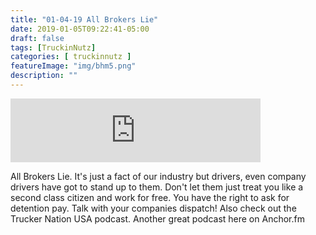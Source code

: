 ```yaml
---
title: "01-04-19 All Brokers Lie"
date: 2019-01-05T09:22:41-05:00
draft: false
tags: [TruckinNutz]
categories: [ truckinnutz ]
featureImage: "img/bhm5.png"
description: ""
---
```


<iframe src="https://anchor.fm/TruckinNutz/embed/episodes/010419--All-Brokers-Lie-e2skgf" height="102px" width="400px" frameborder="0" scrolling="no"></iframe>

All Brokers Lie. It's just a fact of our industry but drivers, even company drivers have got to stand up to them. Don't let them just treat you like a second class citizen and work for free. You have the right to ask for detention pay. Talk with your companies dispatch! Also check out the Trucker Nation USA podcast. Another great podcast here on Anchor.fm 